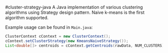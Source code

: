 #cluster-strategy-java
A Java implementation of various clustering algorithms using Strategy design pattern. Naive k-means is the first algorithm supported.

Example usage can be found in `Main.java`:

```Java
ClusterContext cContext = new ClusterContext();
cContext.setClusterStrategy(new KmeansNaiveStrategy());
List<double[]> centroids = cContext.getCentroids(rawData, NUM_CLUSTERS);
```
